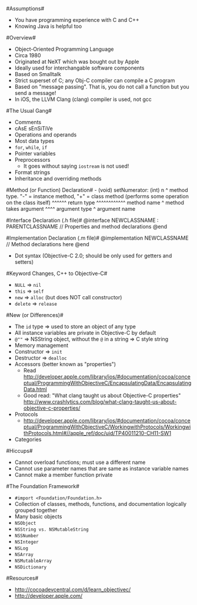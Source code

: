 #Assumptions#
* You have programming experience with C and C++
* Knowing Java is helpful too

#Overview#
* Object-Oriented Programming Language
* Circa 1980
* Originated at NeXT which was bought out by Apple
* Ideally used for interchangable software components
* Based on Smalltalk
* Strict superset of C; any Obj-C compiler can compile a C program
* Based on "message passing".  That is, you do not call a function but you send a message!
* In iOS, the LLVM Clang (clang) compiler is used, not gcc

#The Usual Gang#
* Comments
* cAsE sEnSiTiVe
* Operations and operands
* Most data types
* `for`, `while`, `if`
* Pointer variables
* Preprocessors
  * It goes without saying `iostream` is not used!
* Format strings
* Inheritance and overriding methods

#Method (or Function) Declaration#
    - (void) setNumerator: (int) n
    ^ method type. "-" = instance method, "+" = class method (performs some operation on the class itself)
      ^^^^^^ return type
             ^^^^^^^^^^^^ method name
                         ^ method takes argument
                           ^^^^ argument type
                                 ^ argument name

#Interface Declaration (.h file)#
    @interface NEWCLASSNAME : PARENTCLASSNAME
      // Properties and method declarations
    @end

#Implementation Declaration (.m file)#
    @implementation NEWCLASSNAME
      // Method declarations here
    @end

* Dot syntax (Objective-C 2.0; should be only used for getters and setters)

#Keyword Changes, C++ to Objective-C#
* `NULL` => `nil`
* `this` => `self`
* `new` => `alloc` (but does NOT call constructor)
* `delete` => `release`

#New (or Differences)#
* The `id` type => used to store an object of any type
* All instance variables are private in Objective-C by default
* `@""` => NSString object, without the `@` in a string => C style string
* Memory management
* Constructor => `init`
* Destructor => `dealloc`
* Accessors (better known as "properties")
  * Read http://developer.apple.com/library/ios/#documentation/cocoa/conceptual/ProgrammingWithObjectiveC/EncapsulatingData/EncapsulatingData.html
  * Good read: "What clang taught us about Objective-C properties" http://www.crashlytics.com/blog/what-clang-taught-us-about-objective-c-properties/
* Protocols
  * http://developer.apple.com/library/ios/#documentation/cocoa/conceptual/ProgrammingWithObjectiveC/WorkingwithProtocols/WorkingwithProtocols.html#//apple_ref/doc/uid/TP40011210-CH11-SW1
* Categories

#Hiccups#
* Cannot overload functions; must use a different name
* Cannot use parameter names that are same as instance variable names
* Cannot make a member function private

#The Foundation Framework#
* `#import <Foundation/Foundation.h>`
* Collection of classes, methods, functions, and documentation logically grouped together
* Many basic objects
* `NSObject`
* `NSString vs. NSMutableString`
* `NSSNumber`
* `NSInteger`
* `NSLog`
* `NSArray`
* `NSMutableArray`
* `NSDictionary`

#Resources#
* http://cocoadevcentral.com/d/learn_objectivec/
* http://developer.apple.com/
